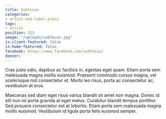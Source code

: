 ```yaml
---
title: Subfocus
categories:
- artist-and-label-press
tags:
- artist
position: 313
image: "/uploads/subfocus.jpg"
is-client-featured: false
is-home-featured: false
facebook: https://www.facebook.com/subfocus/
deezer: 
---
```


Cras justo odio, dapibus ac facilisis in, egestas eget quam. Etiam porta sem malesuada magna mollis euismod. Praesent commodo cursus magna, vel scelerisque nisl consectetur et. Morbi leo risus, porta ac consectetur ac, vestibulum at eros.

Maecenas sed diam eget risus varius blandit sit amet non magna. Donec id elit non mi porta gravida at eget metus. Curabitur blandit tempus porttitor. Sed posuere consectetur est at lobortis. Etiam porta sem malesuada magna mollis euismod. Vestibulum id ligula porta felis euismod semper.